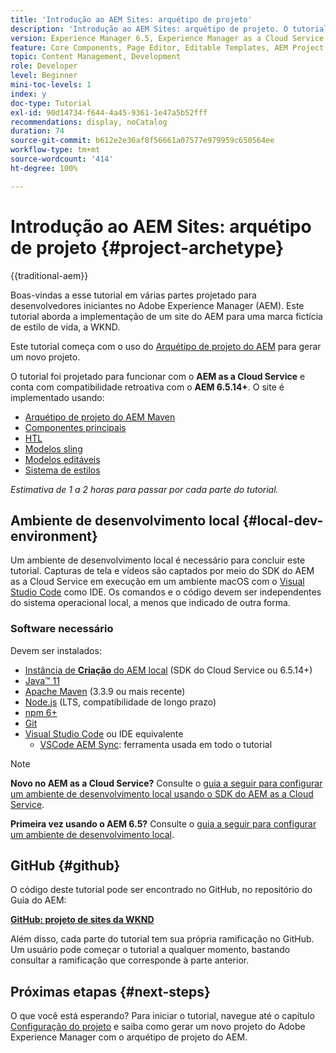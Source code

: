 ```yaml
---
title: 'Introdução ao AEM Sites: arquétipo de projeto'
description: 'Introdução ao AEM Sites: arquétipo de projeto. O tutorial da WKND é um tutorial em várias partes projetado para desenvolvedores novatos no Adobe Experience Manager. Este tutorial aborda a implementação de um site do AEM para uma marca fictícia de estilo de vida, a WKND. O tutorial aborda tópicos fundamentais, como configuração de projetos, arquétipos do Maven, componentes principais, modelos editáveis, bibliotecas de clientes e desenvolvimento de componentes.'
version: Experience Manager 6.5, Experience Manager as a Cloud Service
feature: Core Components, Page Editor, Editable Templates, AEM Project Archetype
topic: Content Management, Development
role: Developer
level: Beginner
mini-toc-levels: 1
index: y
doc-type: Tutorial
exl-id: 90d14734-f644-4a45-9361-1e47a5b52fff
recommendations: display, noCatalog
duration: 74
source-git-commit: b612e2e36af8f56661a07577e979959c650564ee
workflow-type: tm+mt
source-wordcount: '414'
ht-degree: 100%

---
```


# Introdução ao AEM Sites: arquétipo de projeto {#project-archetype}

{{traditional-aem}}

Boas-vindas a esse tutorial em várias partes projetado para desenvolvedores iniciantes no Adobe Experience Manager (AEM). Este tutorial aborda a implementação de um site do AEM para uma marca fictícia de estilo de vida, a WKND.

Este tutorial começa com o uso do [Arquétipo de projeto do AEM](https://experienceleague.adobe.com/docs/experience-manager-core-components/using/developing/archetype/overview.html) para gerar um novo projeto.

O tutorial foi projetado para funcionar com o **AEM as a Cloud Service** e conta com compatibilidade retroativa com o **AEM 6.5.14+**. O site é implementado usando:

* [Arquétipo de projeto do AEM Maven](https://experienceleague.adobe.com/docs/experience-manager-core-components/using/developing/archetype/overview.html)
* [Componentes principais](https://experienceleague.adobe.com/pt-br/docs/experience-manager-core-components/using/introduction)
* [HTL](https://experienceleague.adobe.com/docs/experience-manager-htl/content/getting-started.html)
* [Modelos sling](https://sling.apache.org/documentation/bundles/models.html)
* [Modelos editáveis](https://experienceleague.adobe.com/docs/experience-manager-learn/sites/page-authoring/template-editor-feature-video-use.html?lang=pt-BR)
* [Sistema de estilos](https://experienceleague.adobe.com/docs/experience-manager-learn/sites/page-authoring/style-system-feature-video-use.html)

*Estimativa de 1 a 2 horas para passar por cada parte do tutorial.*

## Ambiente de desenvolvimento local {#local-dev-environment}

Um ambiente de desenvolvimento local é necessário para concluir este tutorial. Capturas de tela e vídeos são captados por meio do SDK do AEM as a Cloud Service em execução em um ambiente macOS com o [Visual Studio Code](https://code.visualstudio.com/) como IDE. Os comandos e o código devem ser independentes do sistema operacional local, a menos que indicado de outra forma.

### Software necessário

Devem ser instalados:

* [Instância de **Criação** do AEM local](https://experience.adobe.com/#/downloads) (SDK do Cloud Service ou 6.5.14+)
* [Java™ 11](https://downloads.experiencecloud.adobe.com/content/software-distribution/en/general.html)
* [Apache Maven](https://maven.apache.org/) (3.3.9 ou mais recente)
* [Node.js](https://nodejs.org/pt) (LTS, compatibilidade de longo prazo)
* [npm 6+](https://www.npmjs.com/)
* [Git](https://git-scm.com/)
* [Visual Studio Code](https://code.visualstudio.com/) ou IDE equivalente
   * [VSCode AEM Sync](https://marketplace.visualstudio.com/items?itemName=yamato-ltd.vscode-aem-sync): ferramenta usada em todo o tutorial

>[!NOTE]
>
> **Novo no AEM as a Cloud Service?** Consulte o [guia a seguir para configurar um ambiente de desenvolvimento local usando o SDK do AEM as a Cloud Service](https://experienceleague.adobe.com/docs/experience-manager-learn/cloud-service/local-development-environment-set-up/overview.html).
>
> **Primeira vez usando o AEM 6.5?** Consulte o [guia a seguir para configurar um ambiente de desenvolvimento local](https://experienceleague.adobe.com/docs/experience-manager-learn/foundation/development/set-up-a-local-aem-development-environment.html?lang=pt-BR).

## GitHub {#github}

O código deste tutorial pode ser encontrado no GitHub, no repositório do Guia do AEM:

**[GitHub: projeto de sites da WKND](https://github.com/adobe/aem-guides-wknd)**

Além disso, cada parte do tutorial tem sua própria ramificação no GitHub. Um usuário pode começar o tutorial a qualquer momento, bastando consultar a ramificação que corresponde à parte anterior.

## Próximas etapas {#next-steps}

O que você está esperando? Para iniciar o tutorial, navegue até o capítulo [Configuração do projeto](project-setup.md) e saiba como gerar um novo projeto do Adobe Experience Manager com o arquétipo de projeto do AEM.
